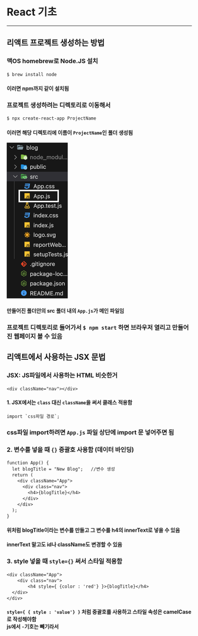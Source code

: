 # React 기초

---



## 리액트 프로젝트 생성하는 방법



### 맥OS homebrew로 Node.JS 설치

```bash
$ brew install node
```

#### 이러면 npm까지 같이 설치됨



### 프로젝트 생성하려는 디렉토리로 이동해서

```bash
$ npx create-react-app ProjectName
```

#### 이러면 해당 디렉토리에 이름이 `ProjectName`인 폴더 생성됨



![img](IMG/appjs.png)

#### 만들어진 폴더안의 src 폴더 내의 `App.js`가 메인 파일임

### 프로젝트 디렉토리로 들어가서  `$ npm start` 하면 브라우저 열리고 만들어진 웹페이지 볼 수 있음









## 리액트에서 사용하는 JSX 문법



### JSX: JS파일에서 사용하는 HTML 비슷한거

```react
<div className="nav"></div>
```



#### 1. JSX에서는 `class` 대신 `className`을 써서 클래스 적용함

```react
import `css파일 경로`;
```

### css파일 import하려면 `App.js` 파일 상단에 import 문 넣어주면 됨



### 2. 변수를 넣을 때 `{}` 중괄호 사용함  (데이터 바인딩)

```react
function App() {
  let blogTitle = "New Blog";	//변수 생성
  return (
    <div className="App">
      <div class="nav">
        <h4>{blogTitle}</h4>   
      </div>
    </div>
  );
}
```

#### 위처럼 blogTitle이라는 변수를 만들고 그 변수를 h4의 innerText로 넣을 수 있음

#### innerText 말고도 id나 className도 변경할 수 있음



### 3. style 넣을 때 `style={}` 써서 스타일 적용함

```react
<div className="App">
	<div class="nav">
		<h4 style={ {color : 'red'} }>{blogTitle}</h4>     
  </div>
</div>
```

#### `style={ { style : 'value'} }` 처럼 중괄호를 사용하고 스타일 속성은 **camelCase** 로 작성해야함<br>js에서 `-`기호는 빼기라서

